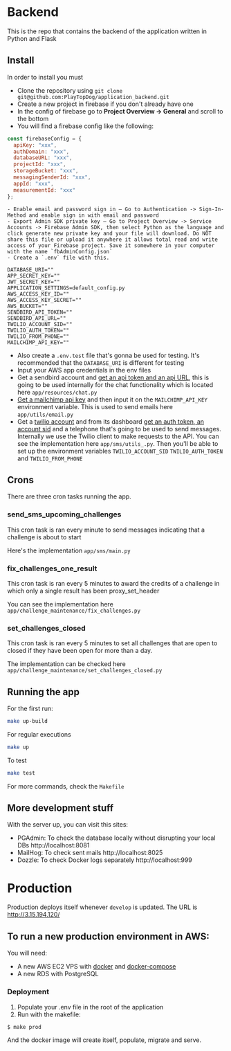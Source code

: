 # Backend

This is the repo that contains the backend of the application written in Python and Flask

## Install

In order to install you must

- Clone the repository using `git clone git@github.com:PlayTopDog/application_backend.git`
- Create a new project in firebase if you don't already have one
- In the config of firebase go to __Project Overview -> General__ and scroll to the bottom
- You will find a firebase config like the following:
```js
const firebaseConfig = {
  apiKey: "xxx",
  authDomain: "xxx",
  databaseURL: "xxx",
  projectId: "xxx",
  storageBucket: "xxx",
  messagingSenderId: "xxx",
  appId: "xxx",
  measurementId: "xxx"
};
```


```
- Enable email and password sign in — Go to Authentication -> Sign-In-Method and enable sign in with email and password
- Export Admin SDK private key — Go to Project Overview -> Service Accounts -> Firebase Admin SDK, then select Python as the language and click generate new private key and your file will download. Do NOT share this file or upload it anywhere it allows total read and write access of your Firebase project. Save it somewhere in your computer with the name `fbAdminConfig.json`
- Create a `.env` file with this.
```
```
DATABASE_URI=""
APP_SECRET_KEY=""
JWT_SECRET_KEY=""
APPLICATION_SETTINGS=default_config.py
AWS_ACCESS_KEY_ID=""
AWS_ACCESS_KEY_SECRET=""
AWS_BUCKET=""
SENDBIRD_API_TOKEN=""
SENDBIRD_API_URL=""
TWILIO_ACCOUNT_SID=""
TWILIO_AUTH_TOKEN=""
TWILIO_FROM_PHONE=""
MAILCHIMP_API_KEY=""
```
- Also create a `.env.test` file that's gonna be used for testing. It's recommended that the `DATABASE_URI` is different for testing
- Input your AWS app credentials in the env files
- Get a sendbird account and [get an api token and an api URL](https://sendbird.com/docs/chat/v3/platform-api/getting-started/prepare-to-use-api), this is going to be used internally for the chat functionality which is located here `app/resources/chat.py`
- [Get a mailchimp api key](https://eepurl.com/dyijVH) and then input it on the `MAILCHIMP_API_KEY` environment variable. This is used to send emails here `app/utils/email.py`
- Get a [twilio account](https://www.twilio.com) and from its dashboard [get an auth token, an account sid](https://support.twilio.com/hc/en-us/articles/223136027-Auth-Tokens-and-How-to-Change-Them) and a telephone that's going to be used to send messages. Internally we use the Twilio client to make requests to the API. You can see the implementation here `app/sms/utils_.py`. Then you'll be able to set up the environment variables `TWILIO_ACCOUNT_SID` `TWILIO_AUTH_TOKEN` and `TWILIO_FROM_PHONE`

## Crons

There are three cron tasks running the app.

### send_sms_upcoming_challenges

This cron task is ran every minute to send messages indicating that a challenge is about to start

Here's the implementation `app/sms/main.py`

### fix_challenges_one_result

This cron task is ran every 5 minutes to award the credits of a challenge in which only a single result has been proxy_set_header

You can see the implementation here `app/challenge_maintenance/fix_challenges.py`

### set_challenges_closed

This cron task is ran every 5 minutes to set all challenges that are open to closed if they have been open for more than a day.

The implementation can be checked here `app/challenge_maintenance/set_challenges_closed.py`

## Running the app

For the first run:
``` sh
make up-build
```

For regular executions
``` sh
make up
```

To test
``` sh
make test
```

For more commands, check the `Makefile`

## More development stuff

With the server up, you can visit this sites:

- PGAdmin: To check the database locally without disrupting your local DBs http://localhost:8081
- MailHog: To check sent mails http://localhost:8025
- Dozzle: To check Docker logs separately http://localhost:999

# Production

Production deploys itself whenever `develop` is updated. The URL is http://3.15.194.120/

## To run a new production environment in AWS:

You will need:
-   A new AWS EC2 VPS with [docker](https://docs.docker.com/engine/install/ubuntu/) and [docker-compose](https://docs.docker.com/compose/install/)
-   A new RDS with PostgreSQL

### Deployment
1.  Populate your .env file in the root of the application
2.  Run with the makefile:

``` sh
$ make prod
```

And the docker image will create itself, populate, migrate and serve.

